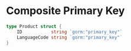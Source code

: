 # Composite Primary Key

```go
type Product struct {
	ID           string `gorm:"primary_key"`
	LanguageCode string `gorm:"primary_key"`
}
```
